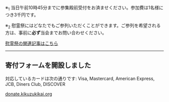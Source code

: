 <h2 style="text-decoration: underline wavy #f00;"><script>
var today = new Date();
var year = today.getFullYear();
var yearStr = year;
var monthStr = 11;
var dayStr = 3;
var jsMonth = monthStr - 1 ;
var date = new Date(yearStr, jsMonth , dayStr);
var dDay = date.getDate();
       if (dDay == 0) {
  document.write(year + "年の慰霊祭は11月3日の午前11時より斎行します");
} else if (dDay == 1) {
  document.write(year + "年の慰霊祭は11月3日の午前11時より斎行します");
} else if (dDay == 2) {
  document.write(year + "年の慰霊祭は11月1日の午前11時より斎行します");
} else if (dDay == 3) {
  document.write(year + "年の慰霊祭は11月7日の午前11時より斎行します");
} else if (dDay == 4) {
  document.write(year + "年の慰霊祭は11月6日の午前11時より斎行します");
} else if (dDay == 5) {
  document.write(year + "年の慰霊祭は11月3日の午前11時より斎行します");
} else if (dDay == 6) {
  document.write(year + "年の慰霊祭は11月3日の午前11時より斎行します");
} else {
  document.write("An error has occurred :(");
}
</script></h2>
<p>※<sub>1</sub> 当日午前10時45分までに参集殿前受付をお済ませください。参加費は1名様につき3千円です。</p>
<p>※<sub>2</sub> 慰霊祭にはどなたでもご参列いただくことができます。ご参列を希望される方は、事前に<strong>必ず</strong>当会までお問い合わせください。</p>
<a href="/special/memorial-service.html">慰霊祭の関連記事はこちら</a>
<hr>
<h2>寄付フォームを開設しました</h2>
<p>対応しているカードは次の通りです: Visa, Mastercard, American Express, JCB, Diners Club, DISCOVER</p>
<a href="https://donate.kikuzukikai.org">donate.kikuzukikai.org</a>
